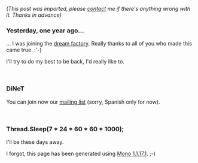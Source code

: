 *(This post was imported, please [contact](/#/contact) me if there's anything wrong with it. Thanks in advance)*

<div class="entry-body">
<h3>Yesterday, one year ago...</h3>
<p>
	... I was joining the <a href="http://www.microsoft.com/">dream factory</a>. Really thanks to all of you who made this came true. :'-)
</p>
<p>
	I'll try to do my best to be back, I'd really like to.
</p>
<br />
<h3>DiNeT</h3>
<p>
	You can join now our <a href="http://listas.us.es/mailman/listinfo/dinet">mailing list</a> (sorry, Spanish only for now).
</p>
<br />
<h3>Thread.Sleep(7 * 24 * 60 * 60 * 1000);</h3>
<p>
	I'll be these days away.
</p>
<p>
	I forgot, this page has been generated using <a href="http://www.mono-project.com/Downloads">Mono 1.1.17.1</a>. ;-)
</p>
</div>

